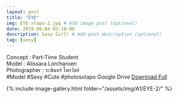 ```yaml
---
layout: post
title: "EYE"
img: EYE-xtapo-2.jpg # Add image post (optional)
date: 2019-06-04 02:10:00
description: Sexy Girl! # Add post description (optional)
tag: [sexy]
---
```

Concept : Part-Time Student    
Model : Alissara Lorcharoen    
Photographer : ระพินทร์ ไพรวัลย์    
#Model #Sexy #Cute #photosxtapo
Google Drive [Download Full](http://gestyy.com/e0GeVC)

{% include image-gallery.html folder="/assets/img/A1/EYE-2/" %}
